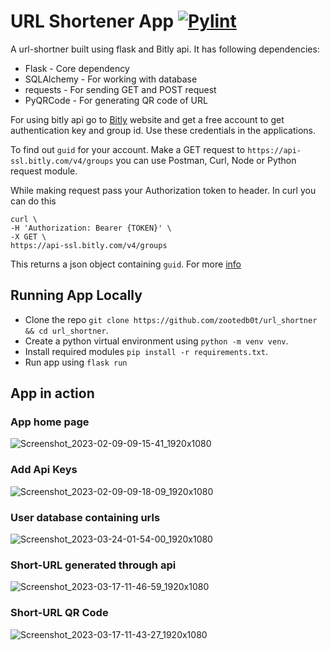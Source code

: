 # URL Shortener App [![Pylint](https://github.com/zootedb0t/url_shortner/actions/workflows/pylint.yml/badge.svg)](https://github.com/zootedb0t/url_shortner/actions/workflows/pylint.yml)

A url-shortner built using flask and Bitly api. It has following dependencies:

- Flask - Core dependency
- SQLAlchemy - For working with database
- requests - For sending GET and POST request
- PyQRCode - For generating QR code of URL

For using bitly api go to [Bitly](https://bitly.com/) website and get a free account to get authentication key and group id. Use these credentials in the applications.

To find out `guid` for your account. Make a GET request to
`https://api-ssl.bitly.com/v4/groups` you can use Postman, Curl, Node or Python request module.

While making request pass your Authorization token to header. In curl you can do this

```
curl \
-H 'Authorization: Bearer {TOKEN}' \
-X GET \
https://api-ssl.bitly.com/v4/groups
```
This returns a json object containing `guid`.
For more [info](https://dev.bitly.com/api-reference/#getGroups)

## Running App Locally
- Clone the repo `git clone https://github.com/zootedb0t/url_shortner && cd url_shortner`.
- Create a python virtual environment using `python -m venv venv`.
- Install required modules `pip install -r requirements.txt`.
- Run app using `flask run`

## App in action

### App home page

![Screenshot_2023-02-09-09-15-41_1920x1080](https://user-images.githubusercontent.com/62596687/217713743-eec20961-bc2d-4bf8-8cfc-c5a548e608de.png)

### Add Api Keys

![Screenshot_2023-02-09-09-18-09_1920x1080](https://user-images.githubusercontent.com/62596687/217714137-37eb9f0f-c7fa-45a5-9e3e-2b1f378593e6.png)

### User database containing urls

![Screenshot_2023-03-24-01-54-00_1920x1080](https://user-images.githubusercontent.com/62596687/227464959-4840ac87-7ebe-48ae-b7aa-4208f9ea0481.png)

### Short-URL generated through api

![Screenshot_2023-03-17-11-46-59_1920x1080](https://user-images.githubusercontent.com/62596687/225827693-0fb0b78b-46ec-4f1b-bfb0-1fa19f24beb1.png)

### Short-URL QR Code

![Screenshot_2023-03-17-11-43-27_1920x1080](https://user-images.githubusercontent.com/62596687/225827304-4635c979-2da5-46fb-98af-a4c94ce7c0a0.png)
